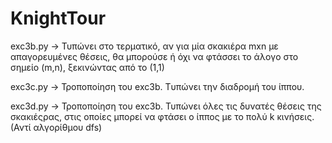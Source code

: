 # KnightTour

exc3b.py -> Τυπώνει στο τερματικό, αν για μία σκακιέρα mxn με απαγορευμένες θέσεις, θα μπορούσε ή όχι να φτάσσει το άλογο στο σημείο (m,n), ξεκινώντας από το (1,1) 

exc3c.py -> Τροποποίηση του exc3b. Tυπώνει την διαδρομή του ίππου.

exc3d.py -> Τροποποίηση του exc3b. Τυπώνει όλες τις δυνατές θέσεις της σκακιέςρας, στις οποίες μπορεί να φτάσει ο ίππος με το πολύ k κινήσεις. (Αντί αλγορίθμου dfs)
